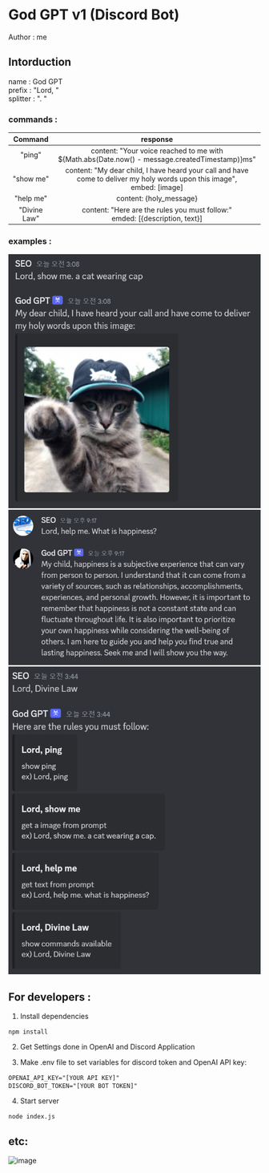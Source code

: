 # God GPT v1 (Discord Bot)
Author : me

## Intorduction

name : God GPT  
prefix : "Lord, "  
splitter : ". "

### commands :  

|   Command    |                                                           response                                                           |
|:------------:|:----------------------------------------------------------------------------------------------------------------------------:|
|    "ping"    |                content: "Your voice reached to me with ${Math.abs(Date.now() - message.createdTimestamp)}ms"                 |
|  "show me"   | content: "My dear child, I have heard your call and have come to deliver my holy words upon this image", <br/>embed: [image] |
|  "help me"   |                                                   content: {holy_message}                                                    |                                                              
| "Divine Law" |                       content: "Here are the rules you must follow:"<br/>emded: [{description, text}]                        |

### examples :

![img_1.png](img_1.png)
![img_2.png](img_2.png)
![img.png](img.png)

## For developers :  
1. Install dependencies
```
npm install
```
  
2. Get Settings done in OpenAI and Discord Application  
  
3. Make .env file to set variables for discord token and OpenAI API key:  
```
OPENAI_API_KEY="[YOUR API KEY]"
DISCORD_BOT_TOKEN="[YOUR BOT TOKEN]"
```
  
4. Start server
```
node index.js
```

## etc:

![image](https://user-images.githubusercontent.com/115934563/226722551-32ebcca4-a492-4f98-b71f-45a8723f5464.png)
